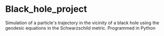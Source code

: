 # Black_hole_project
Simulation of a particle's trajectory in the vicinity of a black hole using the geodesic equations in the Schwarzschild metric. Programmed in Python
